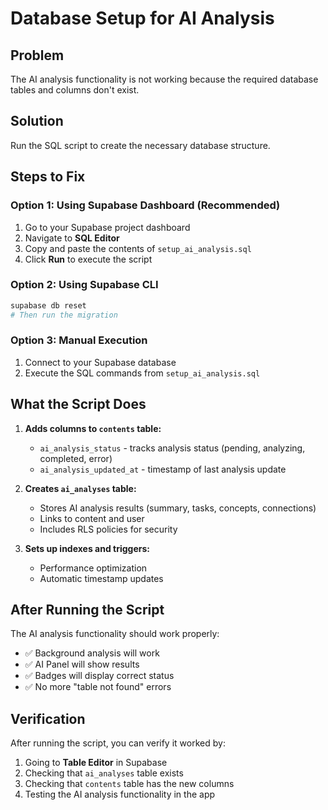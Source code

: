 # Database Setup for AI Analysis

## Problem
The AI analysis functionality is not working because the required database tables and columns don't exist.

## Solution
Run the SQL script to create the necessary database structure.

## Steps to Fix

### Option 1: Using Supabase Dashboard (Recommended)
1. Go to your Supabase project dashboard
2. Navigate to **SQL Editor**
3. Copy and paste the contents of `setup_ai_analysis.sql`
4. Click **Run** to execute the script

### Option 2: Using Supabase CLI
```bash
supabase db reset
# Then run the migration
```

### Option 3: Manual Execution
1. Connect to your Supabase database
2. Execute the SQL commands from `setup_ai_analysis.sql`

## What the Script Does

1. **Adds columns to `contents` table:**
   - `ai_analysis_status` - tracks analysis status (pending, analyzing, completed, error)
   - `ai_analysis_updated_at` - timestamp of last analysis update

2. **Creates `ai_analyses` table:**
   - Stores AI analysis results (summary, tasks, concepts, connections)
   - Links to content and user
   - Includes RLS policies for security

3. **Sets up indexes and triggers:**
   - Performance optimization
   - Automatic timestamp updates

## After Running the Script

The AI analysis functionality should work properly:
- ✅ Background analysis will work
- ✅ AI Panel will show results
- ✅ Badges will display correct status
- ✅ No more "table not found" errors

## Verification

After running the script, you can verify it worked by:
1. Going to **Table Editor** in Supabase
2. Checking that `ai_analyses` table exists
3. Checking that `contents` table has the new columns
4. Testing the AI analysis functionality in the app




